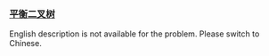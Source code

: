 ### [平衡二叉树](https://leetcode.com/problems/ping-heng-er-cha-shu-lcof)

<p>English description is not available for the problem. Please switch to Chinese.</p>